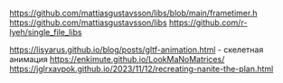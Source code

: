 ﻿https://github.com/mattiasgustavsson/libs/blob/main/frametimer.h
https://github.com/mattiasgustavsson/libs
https://github.com/r-lyeh/single_file_libs

https://lisyarus.github.io/blog/posts/gltf-animation.html - скелетная анимация
https://enkimute.github.io/LookMaNoMatrices/
https://jglrxavpok.github.io/2023/11/12/recreating-nanite-the-plan.html
